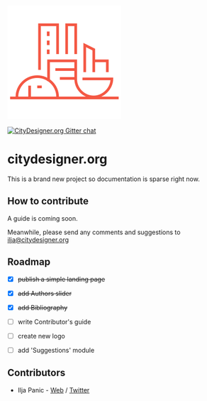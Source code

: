 
![citydesigner.org logo](/src/images/citydesigner-logo.png?raw=true)

[![CityDesigner.org Gitter chat](http://badges.gitter.im/org.png)](https://gitter.im/citydesigner/Lobby)

# citydesigner.org

This is a brand new project so documentation is sparse right now.


## How to contribute

A guide is coming soon.

Meanwhile, please send any comments and suggestions to [ilja@citydesigner.org](mailto:ilja@citydesigner.org)



## Roadmap

- [x] ~~publish a simple landing page~~
- [x] ~~add Authors slider~~ 
- [x] ~~add Bibliography~~
- [ ] write Contributor's guide
- [ ] create new logo
- [ ] add 'Suggestions' module


## Contributors

- Ilja Panic - [Web](http://iljapanic.me) / [Twitter](http//twitter.com/iljapanic)
